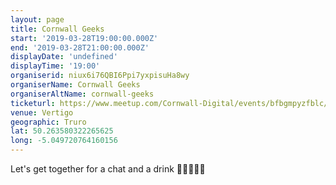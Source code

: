 ```yaml
---
layout: page
title: Cornwall Geeks
start: '2019-03-28T19:00:00.000Z'
end: '2019-03-28T21:00:00.000Z'
displayDate: 'undefined'
displayTime: '19:00'
organiserid: niux6i76QBI6Ppi7yxpisuHa8wy
organiserName: Cornwall Geeks
organiserAltName: cornwall-geeks
ticketurl: https://www.meetup.com/Cornwall-Digital/events/bfbgmpyzfblc/
venue: Vertigo
geographic: Truro
lat: 50.263580322265625
long: -5.049720764160156
---
```

<p>Let's get together for a chat and a drink 👩‍💻🍻👨‍💻</p> 
